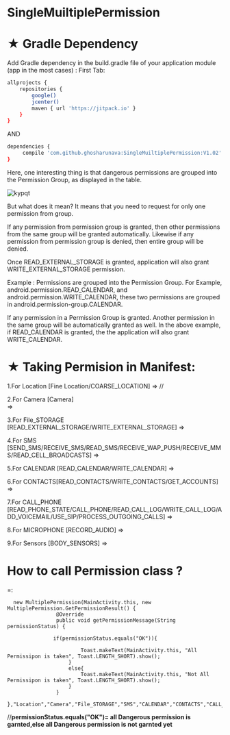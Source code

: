 # SingleMuiltiplePermission


# ★ Gradle Dependency
Add Gradle dependency in the build.gradle file of your application module (app in the most cases) :
First Tab:

```sh
allprojects {
    repositories {
        google()
        jcenter()
        maven { url 'https://jitpack.io' }
    }
}
```

AND

```sh
dependencies {
     compile 'com.github.ghosharunava:SingleMuiltiplePermission:V1.02'
}
```
Here, one interesting thing is that dangerous permissions are grouped into the Permission Group, as displayed in the table.

![kypqt](https://user-images.githubusercontent.com/31703258/34355193-847f2b58-ea59-11e7-8134-389b318861c9.png)


But what does it mean? It means that you need to request for only one permission from group.

If any permission from permission group is granted, then other permissions from the same group will be granted automatically. Likewise if any permission from permission group is denied, then entire group will be denied.

Once READ_EXTERNAL_STORAGE is granted, application will also grant WRITE_EXTERNAL_STORAGE permission.

Example : Permissions are grouped into the Permission Group.
For Example, android.permission.READ_CALENDAR, and
android.permission.WRITE_CALENDAR,
these two permissions are grouped in android.permission-group.CALENDAR.

If any permission in a Permission Group is granted. Another permission in the same group will be automatically granted as well. In the above example, if READ_CALENDAR is granted, the the application will also grant WRITE_CALENDAR.


# ★ Taking Permision in Manifest:
 1.For Location [Fine Location/COARSE_LOCATION] 
 => //  <uses-permission android:name="android.permission.ACCESS_FINE_LOCATION"/>
 
 2.For Camera  [Camera]  
 => <uses-permission android:name="android.permission.CAMERA"/>
 
 3.For File_STORAGE [READ_EXTERNAL_STORAGE/WRITE_EXTERNAL_STORAGE] 
 => <uses-permission android:name="android.permission.WRITE_EXTERNAL_STORAGE"/> 
 
 4.For SMS [SEND_SMS/RECEIVE_SMS/READ_SMS/RECEIVE_WAP_PUSH/RECEIVE_MMS/READ_CELL_BROADCASTS] 
 => <uses-permission android:name="android.permission.SEND_SMS"/>
 
 5.For CALENDAR [READ_CALENDAR/WRITE_CALENDAR] 
 => <uses-permission android:name="android.permission.WRITE_CALENDAR"/>
 
 6.For CONTACTS[READ_CONTACTS/WRITE_CONTACTS/GET_ACCOUNTS] 
 => <uses-permission android:name="android.permission.WRITE_CONTACTS"/>
 
 7.For CALL_PHONE [READ_PHONE_STATE/CALL_PHONE/READ_CALL_LOG/WRITE_CALL_LOG/ADD_VOICEMAIL/USE_SIP/PROCESS_OUTGOING_CALLS]
 => <uses-permission android:name="android.permission.CALL_PHONE"/>
 
 8.For MICROPHONE [RECORD_AUDIO] 
 => <uses-permission android:name="android.permission.ADD_VOICEMAIL"/>
 
 9.For Sensors [BODY_SENSORS] 
 =>  <uses-permission android:name="android.permission.BODY_SENSORS"/>
 
 
   # How to call Permission class ?
=:   


      new MultiplePermission(MainActivity.this, new MultiplePermission.GetPermissionResult() {
                    @Override
                    public void getPermissionMessage(String permissionStatus) {

                   if(permissionStatus.equals("OK")){
                            
                            Toast.makeText(MainActivity.this, "All Permissipon is taken", Toast.LENGTH_SHORT).show();
                        }
                        else{
                            Toast.makeText(MainActivity.this, "Not All Permissipon is taken", Toast.LENGTH_SHORT).show();
                        }
                    }
                },"Location","Camera","File_STORAGE","SMS","CALENDAR","CONTACTS","CALL_PHONE","Record_Audio","Sensors");
                
                

//**permissionStatus.equals("OK")= all Dangerous permission is garnted,else all Dangerous permission is not garnted yet**
                        
